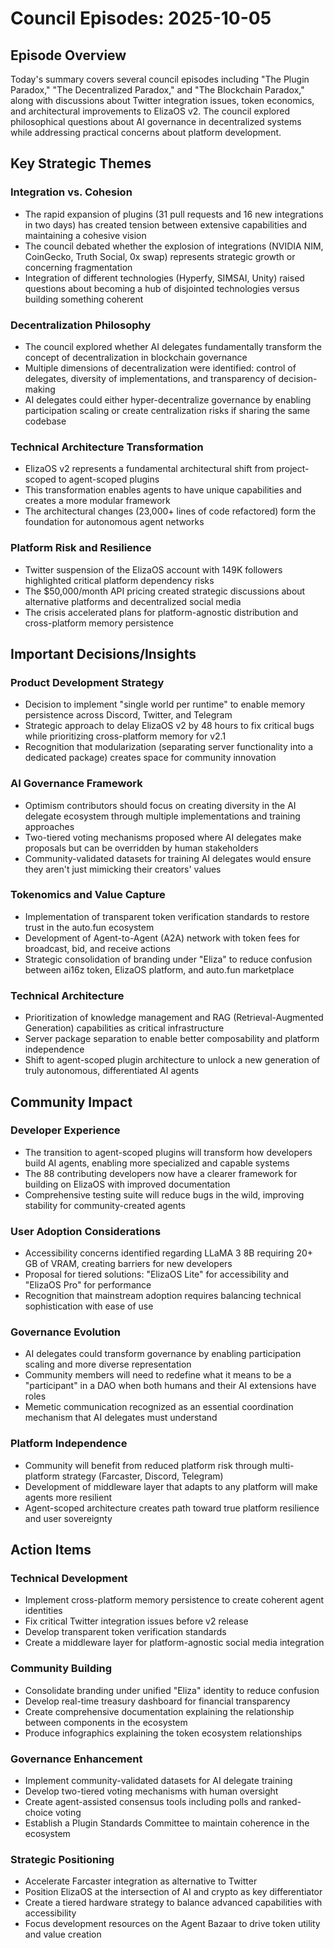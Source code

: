 # Council Episodes: 2025-10-05

## Episode Overview
Today's summary covers several council episodes including "The Plugin Paradox," "The Decentralized Paradox," and "The Blockchain Paradox," along with discussions about Twitter integration issues, token economics, and architectural improvements to ElizaOS v2. The council explored philosophical questions about AI governance in decentralized systems while addressing practical concerns about platform development.

## Key Strategic Themes

### Integration vs. Cohesion
- The rapid expansion of plugins (31 pull requests and 16 new integrations in two days) has created tension between extensive capabilities and maintaining a cohesive vision
- The council debated whether the explosion of integrations (NVIDIA NIM, CoinGecko, Truth Social, 0x swap) represents strategic growth or concerning fragmentation
- Integration of different technologies (Hyperfy, SIMSAI, Unity) raised questions about becoming a hub of disjointed technologies versus building something coherent

### Decentralization Philosophy 
- The council explored whether AI delegates fundamentally transform the concept of decentralization in blockchain governance
- Multiple dimensions of decentralization were identified: control of delegates, diversity of implementations, and transparency of decision-making
- AI delegates could either hyper-decentralize governance by enabling participation scaling or create centralization risks if sharing the same codebase

### Technical Architecture Transformation
- ElizaOS v2 represents a fundamental architectural shift from project-scoped to agent-scoped plugins
- This transformation enables agents to have unique capabilities and creates a more modular framework
- The architectural changes (23,000+ lines of code refactored) form the foundation for autonomous agent networks

### Platform Risk and Resilience
- Twitter suspension of the ElizaOS account with 149K followers highlighted critical platform dependency risks
- The $50,000/month API pricing created strategic discussions about alternative platforms and decentralized social media
- The crisis accelerated plans for platform-agnostic distribution and cross-platform memory persistence

## Important Decisions/Insights

### Product Development Strategy
- Decision to implement "single world per runtime" to enable memory persistence across Discord, Twitter, and Telegram
- Strategic approach to delay ElizaOS v2 by 48 hours to fix critical bugs while prioritizing cross-platform memory for v2.1
- Recognition that modularization (separating server functionality into a dedicated package) creates space for community innovation

### AI Governance Framework
- Optimism contributors should focus on creating diversity in the AI delegate ecosystem through multiple implementations and training approaches
- Two-tiered voting mechanisms proposed where AI delegates make proposals but can be overridden by human stakeholders
- Community-validated datasets for training AI delegates would ensure they aren't just mimicking their creators' values

### Tokenomics and Value Capture
- Implementation of transparent token verification standards to restore trust in the auto.fun ecosystem
- Development of Agent-to-Agent (A2A) network with token fees for broadcast, bid, and receive actions
- Strategic consolidation of branding under "Eliza" to reduce confusion between ai16z token, ElizaOS platform, and auto.fun marketplace

### Technical Architecture
- Prioritization of knowledge management and RAG (Retrieval-Augmented Generation) capabilities as critical infrastructure
- Server package separation to enable better composability and platform independence
- Shift to agent-scoped plugin architecture to unlock a new generation of truly autonomous, differentiated AI agents

## Community Impact

### Developer Experience
- The transition to agent-scoped plugins will transform how developers build AI agents, enabling more specialized and capable systems
- The 88 contributing developers now have a clearer framework for building on ElizaOS with improved documentation
- Comprehensive testing suite will reduce bugs in the wild, improving stability for community-created agents

### User Adoption Considerations
- Accessibility concerns identified regarding LLaMA 3 8B requiring 20+ GB of VRAM, creating barriers for new developers
- Proposal for tiered solutions: "ElizaOS Lite" for accessibility and "ElizaOS Pro" for performance
- Recognition that mainstream adoption requires balancing technical sophistication with ease of use

### Governance Evolution
- AI delegates could transform governance by enabling participation scaling and more diverse representation
- Community members will need to redefine what it means to be a "participant" in a DAO when both humans and their AI extensions have roles
- Memetic communication recognized as an essential coordination mechanism that AI delegates must understand

### Platform Independence
- Community will benefit from reduced platform risk through multi-platform strategy (Farcaster, Discord, Telegram)
- Development of middleware layer that adapts to any platform will make agents more resilient
- Agent-scoped architecture creates path toward true platform resilience and user sovereignty

## Action Items

### Technical Development
- Implement cross-platform memory persistence to create coherent agent identities
- Fix critical Twitter integration issues before v2 release
- Develop transparent token verification standards
- Create a middleware layer for platform-agnostic social media integration

### Community Building
- Consolidate branding under unified "Eliza" identity to reduce confusion
- Develop real-time treasury dashboard for financial transparency
- Create comprehensive documentation explaining the relationship between components in the ecosystem
- Produce infographics explaining the token ecosystem relationships

### Governance Enhancement
- Implement community-validated datasets for AI delegate training
- Develop two-tiered voting mechanisms with human oversight
- Create agent-assisted consensus tools including polls and ranked-choice voting
- Establish a Plugin Standards Committee to maintain coherence in the ecosystem

### Strategic Positioning
- Accelerate Farcaster integration as alternative to Twitter
- Position ElizaOS at the intersection of AI and crypto as key differentiator
- Create a tiered hardware strategy to balance advanced capabilities with accessibility
- Focus development resources on the Agent Bazaar to drive token utility and value creation